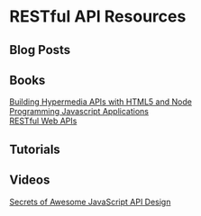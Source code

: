 # RESTful API Resources  

## Blog Posts  
[]()  


## Books
[Building Hypermedia APIs with HTML5 and Node](http://shop.oreilly.com/product/0636920020530.do)  
[Programming Javascript Applications](http://chimera.labs.oreilly.com/books/1234000000262)  
[RESTful Web APIs](http://shop.oreilly.com/product/0636920028468.do)  


## Tutorials  
[]()  


## Videos  
[Secrets of Awesome JavaScript API Design](https://www.youtube.com/watch?v=QlQm786MClE)  
